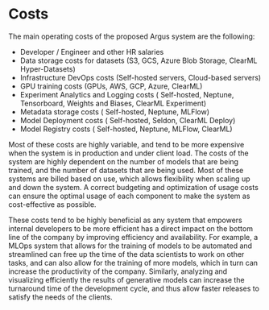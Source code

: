 # Costs

The main operating costs of the proposed Argus system are the following:

- Developer / Engineer and other HR salaries
- Data storage costs for datasets (S3, GCS, Azure Blob Storage, ClearML Hyper-Datasets)
- Infrastructure DevOps costs (Self-hosted servers, Cloud-based servers)
- GPU training costs (GPUs, AWS, GCP, Azure, ClearML)
- Experiment Analytics and Logging costs ( Self-hosted, Neptune, Tensorboard, Weights and Biases, ClearML Experiment)
- Metadata storage costs ( Self-hosted, Neptune, MLFlow)
- Model Deployment costs ( Self-hosted, Seldon, ClearML Deploy)
- Model Registry costs ( Self-hosted, Neptune, MLFlow, ClearML)

Most of these costs are highly variable, and tend to be more expensive when the system is in production and under client load. The costs of the system are highly dependent on the number of models that are being trained, and the number of datasets that are being used. Most of these systems are billed based on use, which allows flexibility when scaling up and down the system. A correct budgeting and optimization of usage costs can ensure the optimal usage of each component to make the system as cost-effective as possible.

These costs tend to be highly beneficial as any system that empowers internal developers to be more efficient has a direct impact on the bottom line of the company by improving efficiency and availability. For example, a MLOps system that allows for the training of models to be automated and streamlined can free up the time of the data scientists to work on other tasks, and can also allow for the training of more models, which in turn can increase the productivity of the company. Similarly, analyzing and visualizing efficiently the results of generative models can increase the turnaround time of the development cycle, and thus allow faster releases to satisfy the needs of the clients.